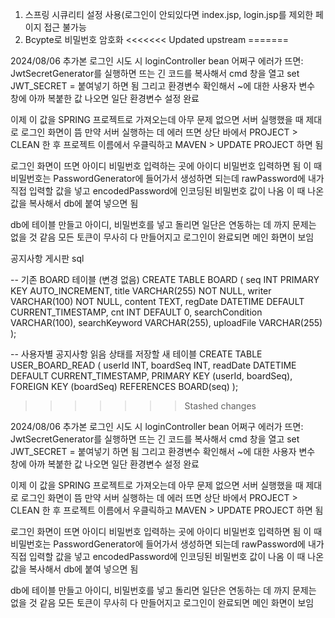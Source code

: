 1. 스프링 시큐리티 설정 사용(로그인이 안되있다면 index.jsp, login.jsp를 제외한 페이지 접근 불가능
2. Bcypte로 비밀번호 암호화
<<<<<<< Updated upstream
=======


2024/08/06 추가본 로그인 시도 시 loginController bean 어쩌구 에러가 뜨면: JwtSecretGenerator를 실행하면 뜨는 긴 코드를 복사해서 cmd 창을 열고 set JWT_SECRET = 붙여넣기 하면 됨 그리고 환경변수 확인해서 ~에 대한 사용자 변수 창에 아까 복붙한 값 나오면 일단 환경변수 설정 완료

이제 이 값을 SPRING 프로젝트로 가져오는데 아무 문제 없으면 서버 실행했을 때 제대로 로그인 화면이 뜸 만약 서버 실행하는 데 에러 뜨면 상단 바에서 PROJECT > CLEAN 한 후 프로젝트 이름에서 우클릭하고 MAVEN > UPDATE PROJECT 하면 됨

로그인 화면이 뜨면 아이디 비밀번호 입력하는 곳에 아이디 비밀번호 입력하면 됨 이 때 비밀번호는 PasswordGenerator에 들어가서 생성하면 되는데 rawPassword에 내가 직접 입력할 값을 넣고 encodedPassword에 인코딩된 비밀번호 값이 나옴 이 때 나온 값을 복사해서 db에 붙여 넣으면 됨

db에 테이블 만들고 아이디, 비밀번호를 넣고 돌리면 일단은 연동하는 데 까지 문제는 없을 것 같음 모든 토큰이 무사히 다 만들어지고 로그인이 완료되면 메인 화면이 보임

공지사항 게시판 sql

-- 기존 BOARD 테이블 (변경 없음)
CREATE TABLE BOARD (
    seq INT PRIMARY KEY AUTO_INCREMENT,
    title VARCHAR(255) NOT NULL,
    writer VARCHAR(100) NOT NULL,
    content TEXT,
    regDate DATETIME DEFAULT CURRENT_TIMESTAMP,
    cnt INT DEFAULT 0,
    searchCondition VARCHAR(100),
    searchKeyword VARCHAR(255),
    uploadFile VARCHAR(255)
);

-- 사용자별 공지사항 읽음 상태를 저장할 새 테이블
CREATE TABLE USER_BOARD_READ (
    userId INT,
    boardSeq INT,
    readDate DATETIME DEFAULT CURRENT_TIMESTAMP,
    PRIMARY KEY (userId, boardSeq),
    FOREIGN KEY (boardSeq) REFERENCES BOARD(seq)
);
>>>>>>> Stashed changes

2024/08/06 추가본 로그인 시도 시 loginController bean 어쩌구 에러가 뜨면: JwtSecretGenerator를 실행하면 뜨는 긴 코드를 복사해서 cmd 창을 열고 set JWT_SECRET = 붙여넣기 하면 됨 그리고 환경변수 확인해서 ~에 대한 사용자 변수 창에 아까 복붙한 값 나오면 일단 환경변수 설정 완료

이제 이 값을 SPRING 프로젝트로 가져오는데 아무 문제 없으면 서버 실행했을 때 제대로 로그인 화면이 뜸 만약 서버 실행하는 데 에러 뜨면 상단 바에서 PROJECT > CLEAN 한 후 프로젝트 이름에서 우클릭하고 MAVEN > UPDATE PROJECT 하면 됨

로그인 화면이 뜨면 아이디 비밀번호 입력하는 곳에 아이디 비밀번호 입력하면 됨 이 때 비밀번호는 PasswordGenerator에 들어가서 생성하면 되는데 rawPassword에 내가 직접 입력할 값을 넣고 encodedPassword에 인코딩된 비밀번호 값이 나옴 이 때 나온 값을 복사해서 db에 붙여 넣으면 됨

db에 테이블 만들고 아이디, 비밀번호를 넣고 돌리면 일단은 연동하는 데 까지 문제는 없을 것 같음 모든 토큰이 무사히 다 만들어지고 로그인이 완료되면 메인 화면이 보임
